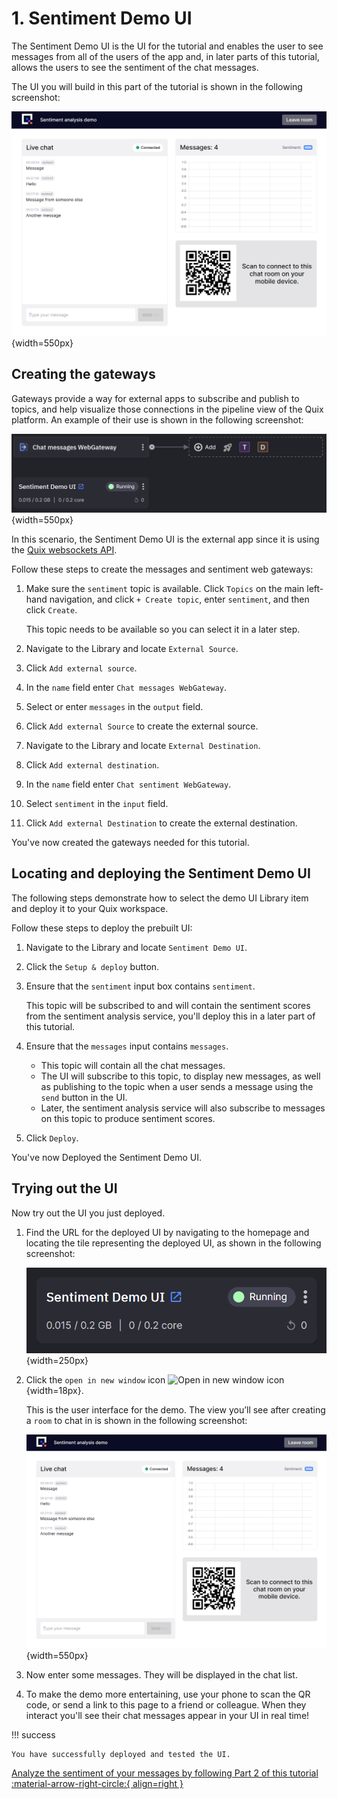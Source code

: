 # 1. Sentiment Demo UI

The Sentiment Demo UI is the UI for the tutorial and enables the user to see messages from all of the users of the app and, in later parts of this tutorial, allows the users to see the sentiment of the chat messages.

The UI you will build in this part of the tutorial is shown in the following screenshot:

![The sentiment analysis demo page](./sentiment-analysis-media/image3.png){width=550px}

## Creating the gateways

Gateways provide a way for external apps to subscribe and publish to topics, and help visualize those connections in the pipeline view of the Quix platform. An example of their use is shown in the following screenshot:

![Chat messages webgateway](./sentiment-analysis-media/web-gateway.png){width=550px}

In this scenario, the Sentiment Demo UI is the external app since it is using the [Quix websockets API](../../how-to/webapps/read.md).

Follow these steps to create the messages and sentiment web gateways:

1. Make sure the `sentiment` topic is available. Click `Topics` on the main left-hand navigation, and click `+ Create topic`, enter `sentiment`, and then click `Create`. 

	This topic needs to be available so you can select it in a later step.

2. Navigate to the Library and locate `External Source`.

3. Click `Add external source`.

4. In the `name` field enter `Chat messages WebGateway`. 

5. Select or enter `messages` in the `output` field.

6. Click `Add external Source` to create the external source.

7. Navigate to the Library and locate `External Destination`.

8. Click `Add external destination`.

9. In the `name` field enter `Chat sentiment WebGateway`. 

10. Select `sentiment` in the `input` field.

11. Click `Add external Destination` to create the external destination.

You've now created the gateways needed for this tutorial.

## Locating and deploying the Sentiment Demo UI

The following steps demonstrate how to select the demo UI Library item and deploy it to your Quix workspace. 

Follow these steps to deploy the prebuilt UI:

1. Navigate to the Library and locate `Sentiment Demo UI`.

2. Click the `Setup & deploy` button.

3. Ensure that the `sentiment` input box contains `sentiment`.

	This topic will be subscribed to and will contain the sentiment scores from the sentiment analysis service, you'll deploy this in a later part of this tutorial.

4. Ensure that the `messages` input contains `messages`.

	- This topic will contain all the chat messages.
	- The UI will subscribe to this topic, to display new messages, as well as publishing to the topic when a user sends a message using the `send` button in the UI.
	- Later, the sentiment analysis service will also subscribe to messages on this topic to produce sentiment scores.

5. Click `Deploy`.

You've now Deployed the Sentiment Demo UI.

## Trying out the UI

Now try out the UI you just deployed. 

1. Find the URL for the deployed UI by navigating to the homepage and locating the tile representing the deployed UI, as shown in the following screenshot:

	![Deployed UI tile](./sentiment-analysis-media/ui-tile.png){width=250px}

2. Click the `open in new window` icon ![Open in new window icon](./platform/images/general/open_in_new_window.png){width=18px}.

	This is the user interface for the demo. The view you’ll see after creating a `room` to chat in is shown in the following screenshot:

	![The sentiment analysis demo page](./sentiment-analysis-media/image3.png){width=550px}

3. Now enter some messages. They will be displayed in the chat list.

4. To make the demo more entertaining, use your phone to scan the QR code, or send a link to this page to a friend or colleague. When they interact you'll see their chat messages appear in your UI in real time!

!!! success

	You have successfully deployed and tested the UI.

[Analyze the sentiment of your messages by following Part 2 of this tutorial :material-arrow-right-circle:{ align=right }](analyze.md)

